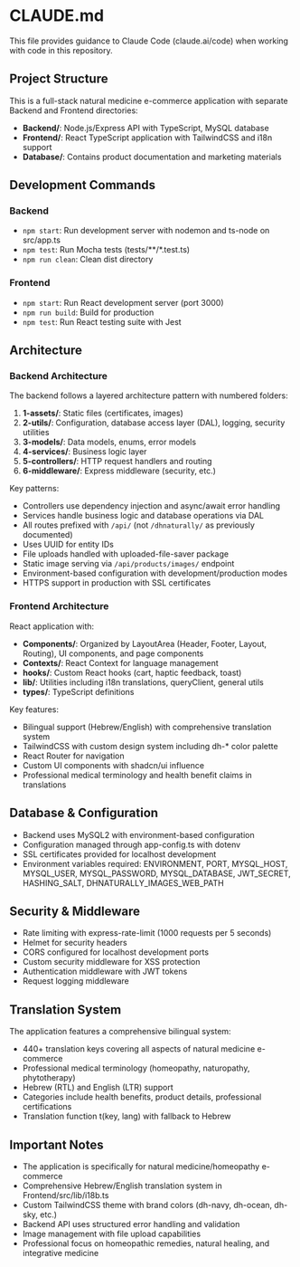 # CLAUDE.md

This file provides guidance to Claude Code (claude.ai/code) when working with code in this repository.

## Project Structure

This is a full-stack natural medicine e-commerce application with separate Backend and Frontend directories:

- **Backend/**: Node.js/Express API with TypeScript, MySQL database
- **Frontend/**: React TypeScript application with TailwindCSS and i18n support
- **Database/**: Contains product documentation and marketing materials

## Development Commands

### Backend
- `npm start`: Run development server with nodemon and ts-node on src/app.ts
- `npm test`: Run Mocha tests (tests/**/*.test.ts)
- `npm run clean`: Clean dist directory

### Frontend  
- `npm start`: Run React development server (port 3000)
- `npm run build`: Build for production
- `npm test`: Run React testing suite with Jest

## Architecture

### Backend Architecture
The backend follows a layered architecture pattern with numbered folders:

1. **1-assets/**: Static files (certificates, images)
2. **2-utils/**: Configuration, database access layer (DAL), logging, security utilities
3. **3-models/**: Data models, enums, error models
4. **4-services/**: Business logic layer 
5. **5-controllers/**: HTTP request handlers and routing
6. **6-middleware/**: Express middleware (security, etc.)

Key patterns:
- Controllers use dependency injection and async/await error handling
- Services handle business logic and database operations via DAL
- All routes prefixed with `/api/` (not `/dhnaturally/` as previously documented)
- Uses UUID for entity IDs
- File uploads handled with uploaded-file-saver package
- Static image serving via `/api/products/images/` endpoint
- Environment-based configuration with development/production modes
- HTTPS support in production with SSL certificates

### Frontend Architecture
React application with:
- **Components/**: Organized by LayoutArea (Header, Footer, Layout, Routing), UI components, and page components
- **Contexts/**: React Context for language management
- **hooks/**: Custom React hooks (cart, haptic feedback, toast)
- **lib/**: Utilities including i18n translations, queryClient, general utils
- **types/**: TypeScript definitions

Key features:
- Bilingual support (Hebrew/English) with comprehensive translation system
- TailwindCSS with custom design system including dh-* color palette
- React Router for navigation
- Custom UI components with shadcn/ui influence
- Professional medical terminology and health benefit claims in translations

## Database & Configuration

- Backend uses MySQL2 with environment-based configuration
- Configuration managed through app-config.ts with dotenv
- SSL certificates provided for localhost development
- Environment variables required: ENVIRONMENT, PORT, MYSQL_HOST, MYSQL_USER, MYSQL_PASSWORD, MYSQL_DATABASE, JWT_SECRET, HASHING_SALT, DHNATURALLY_IMAGES_WEB_PATH

## Security & Middleware

- Rate limiting with express-rate-limit (1000 requests per 5 seconds)
- Helmet for security headers
- CORS configured for localhost development ports
- Custom security middleware for XSS protection
- Authentication middleware with JWT tokens
- Request logging middleware

## Translation System

The application features a comprehensive bilingual system:
- 440+ translation keys covering all aspects of natural medicine e-commerce
- Professional medical terminology (homeopathy, naturopathy, phytotherapy)
- Hebrew (RTL) and English (LTR) support
- Categories include health benefits, product details, professional certifications
- Translation function t(key, lang) with fallback to Hebrew

## Important Notes

- The application is specifically for natural medicine/homeopathy e-commerce
- Comprehensive Hebrew/English translation system in Frontend/src/lib/i18b.ts
- Custom TailwindCSS theme with brand colors (dh-navy, dh-ocean, dh-sky, etc.)
- Backend API uses structured error handling and validation
- Image management with file upload capabilities
- Professional focus on homeopathic remedies, natural healing, and integrative medicine